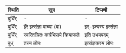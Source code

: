 | स्थिति | सूत्र | टिप्पणी |
| ----- | ------- | ------ |
| बुधिँ॑र् | - | - |
| बुधिँ॑र् | इँर इत्संज्ञा वाच्या (वा) | इर्-इत्यस्य इत्संज्ञा |
| बुधिँ॑र् | स्वरितञितः कर्त्रभिप्राये क्रियाफले | इति उभयपदम् |
| बुध् | तस्य लोपः | इत्संज्ञकस्य लोपः |
